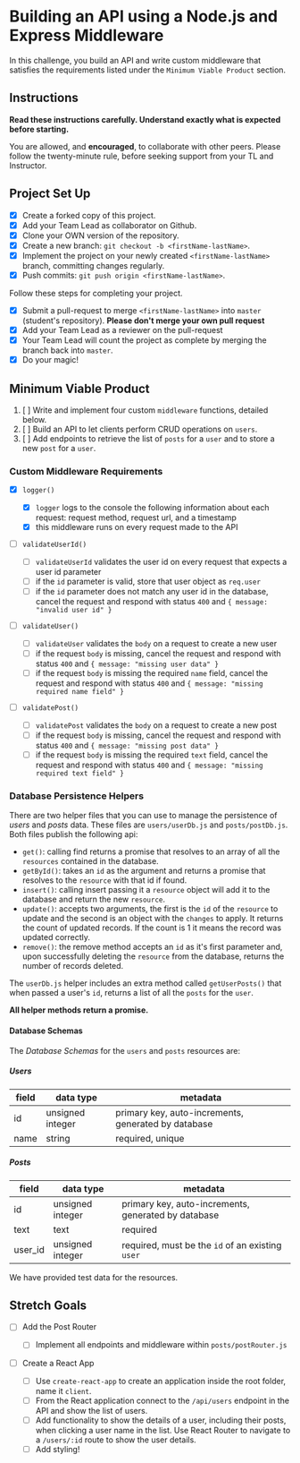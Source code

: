 # Building an API using a Node.js and Express Middleware

In this challenge, you build an API and write custom middleware that satisfies the requirements listed under the `Minimum Viable Product` section.

## Instructions

**Read these instructions carefully. Understand exactly what is expected before starting.**

You are allowed, and **encouraged**, to collaborate with other peers. Please follow the twenty-minute rule, before seeking support from your TL and Instructor.

## Project Set Up

-   [x] Create a forked copy of this project.
-   [x] Add your Team Lead as collaborator on Github.
-   [x] Clone your OWN version of the repository.
-   [x] Create a new branch: `git checkout -b <firstName-lastName>`.
-   [x] Implement the project on your newly created `<firstName-lastName>` branch, committing changes regularly.
-   [x] Push commits: `git push origin <firstName-lastName>`.

Follow these steps for completing your project.

-   [x] Submit a pull-request to merge `<firstName-lastName>` into `master` (student's repository). **Please don't merge your own pull request**
-   [x] Add your Team Lead as a reviewer on the pull-request
-   [x] Your Team Lead will count the project as complete by merging the branch back into `master`.
-   [x] Do your magic!

## Minimum Viable Product

1.  [ ] Write and implement four custom `middleware` functions, detailed below.
1.  [ ] Build an API to let clients perform CRUD operations on `users`.
1.  [ ] Add endpoints to retrieve the list of `posts` for a `user` and to store a new `post` for a `user`.

### Custom Middleware Requirements

-   [x] `logger()`

    -   [x] `logger` logs to the console the following information about each request: request method, request url, and a timestamp
    -   [x] this middleware runs on every request made to the API

-   [ ] `validateUserId()`

    -   [ ] `validateUserId` validates the user id on every request that expects a user id parameter
    -   [ ] if the `id` parameter is valid, store that user object as `req.user`
    -   [ ] if the `id` parameter does not match any user id in the database, cancel the request and respond with status `400` and `{ message: "invalid user id" }`

-   [ ] `validateUser()`

    -   [ ] `validateUser` validates the `body` on a request to create a new user
    -   [ ] if the request `body` is missing, cancel the request and respond with status `400` and `{ message: "missing user data" }`
    -   [ ] if the request `body` is missing the required `name` field, cancel the request and respond with status `400` and `{ message: "missing required name field" }`

-   [ ] `validatePost()`

    -   [ ] `validatePost` validates the `body` on a request to create a new post
    -   [ ] if the request `body` is missing, cancel the request and respond with status `400` and `{ message: "missing post data" }`
    -   [ ] if the request `body` is missing the required `text` field, cancel the request and respond with status `400` and `{ message: "missing required text field" }`

### Database Persistence Helpers

There are two helper files that you can use to manage the persistence of _users_ and _posts_ data. These files are `users/userDb.js` and `posts/postDb.js`. Both files publish the following api:

-   `get()`: calling find returns a promise that resolves to an array of all the `resources` contained in the database.
-   `getById()`: takes an `id` as the argument and returns a promise that resolves to the `resource` with that id if found.
-   `insert()`: calling insert passing it a `resource` object will add it to the database and return the new `resource`.
-   `update()`: accepts two arguments, the first is the `id` of the `resource` to update and the second is an object with the `changes` to apply. It returns the count of updated records. If the count is 1 it means the record was updated correctly.
-   `remove()`: the remove method accepts an `id` as it's first parameter and, upon successfully deleting the `resource` from the database, returns the number of records deleted.

The `userDb.js` helper includes an extra method called `getUserPosts()` that when passed a user's `id`, returns a list of all the `posts` for the `user`.

**All helper methods return a promise.**

#### Database Schemas

The _Database Schemas_ for the `users` and `posts` resources are:

##### Users

| field | data type        | metadata                                            |
| ----- | ---------------- | --------------------------------------------------- |
| id    | unsigned integer | primary key, auto-increments, generated by database |
| name  | string           | required, unique                                    |

##### Posts

| field   | data type        | metadata                                            |
| ------- | ---------------- | --------------------------------------------------- |
| id      | unsigned integer | primary key, auto-increments, generated by database |
| text    | text             | required                                            |
| user_id | unsigned integer | required, must be the `id` of an existing `user`    |

We have provided test data for the resources.

## Stretch Goals

-   [ ] Add the Post Router

    -   [ ] Implement all endpoints and middleware within `posts/postRouter.js`

-   [ ] Create a React App
    -   [ ] Use `create-react-app` to create an application inside the root folder, name it `client`.
    -   [ ] From the React application connect to the `/api/users` endpoint in the API and show the list of users.
    -   [ ] Add functionality to show the details of a user, including their posts, when clicking a user name in the list. Use React Router to navigate to a `/users/:id` route to show the user details.
    -   [ ] Add styling!
